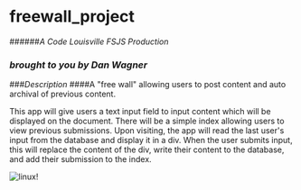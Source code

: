 # freewall_project
######*A Code Louisville FSJS Production*
### *brought to you by Dan Wagner*

###*Description*
####A "free wall" allowing users to post content and auto archival of previous content.

This app will give users a text input field to input content which will be displayed on the document.  There will be a simple index allowing users to view previous submissions.  Upon visiting, the app will read the last user's input from the database and display it in a div.  When the user submits input, this will replace the content of the div, write their content to the database, and add their submission to the index.


![linux!](https://upload.wikimedia.org/wikipedia/commons/a/af/Tux.png "")
